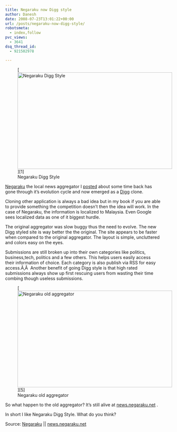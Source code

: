 ```yaml
---
title: Negaraku now Digg style
author: Danesh
date: 2008-07-23T13:01:22+00:00
url: /posts/negaraku-now-digg-style/
robotsmeta:
  - index,follow
pvc_views:
  - 3641
dsq_thread_id:
  - 921502978

---
```

<figure id="attachment_709" aria-describedby="caption-attachment-709" style="width: 500px" class="wp-caption alignnone">[<img loading="lazy" class="size-medium wp-image-709" title="negaraku-digg-style1" src="/wp-content/uploads/2008/07/negaraku-digg-style1-500x312.png" alt="Negaraku Digg Style" width="500" height="312" srcset="/wp-content/uploads/2008/07/negaraku-digg-style1-500x312.png 500w, /wp-content/uploads/2008/07/negaraku-digg-style1.png 1280w" sizes="(max-width: 500px) 100vw, 500px" />][1]<figcaption id="caption-attachment-709" class="wp-caption-text">Negaraku Digg Style</figcaption></figure>

[Negaraku][2] the local news aggregator I [posted][3] about some time back has gone through it&#8217;s evolution cycle and now emerged as a [Digg][4] clone.

<!--more-->Cloning other application is always a bad idea but in my book if you are able to provide something the competition doesn&#8217;t then the idea will work. In the case of Negaraku, the information is localized to Malaysia. Even Google sees localized data as one of it biggest hurdle.

The original aggregator was slow buggy thus the need to evolve. The new Digg styled site is way better the the original. The site appears to be faster when compared to the original aggregator. The layout is simple, uncluttered and colors easy on the eyes.

Submissions are still broken up into their own categories like politics, business,tech, politics and a few others. This helps users easily access their information of choice. Each category is also publish via RSS for easy access.Ã‚Â  Another benefit of going Digg style is that high rated submissions always show up first rescuing users from wasting their time combing though useless submissions.

<figure id="attachment_710" aria-describedby="caption-attachment-710" style="width: 500px" class="wp-caption alignnone">[<img loading="lazy" class="size-medium wp-image-710" title="negaraku-digg-style2" src="/wp-content/uploads/2008/07/negaraku-digg-style2-500x312.png" alt="Negaraku old aggregator" width="500" height="312" srcset="/wp-content/uploads/2008/07/negaraku-digg-style2-500x312.png 500w, /wp-content/uploads/2008/07/negaraku-digg-style2.png 1280w" sizes="(max-width: 500px) 100vw, 500px" />][5]<figcaption id="caption-attachment-710" class="wp-caption-text">Negaraku old aggregator</figcaption></figure>

So what happen to the old aggregator? It&#8217;s still alive at [news.negaraku.net][6] .

In short I like Negaraku Digg Style. What do you think?

Source: [Negaraku][2] || [news.negaraku.net][6]

 [1]: /wp-content/uploads/2008/07/negaraku-digg-style1.png
 [2]: http://www.negaraku.net/
 [3]: /posts/negaraku-the-malaysia-news-aggregator/
 [4]: http://www.digg.com/
 [5]: /wp-content/uploads/2008/07/negaraku-digg-style2.png
 [6]: http://www.news.negaraku.net/
